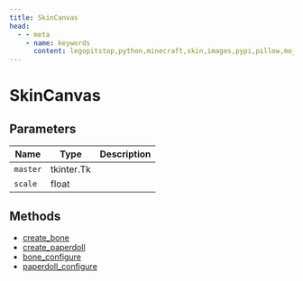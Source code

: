 ```yaml
---
title: SkinCanvas
head:
  - - meta
    - name: keywords
      content: legopitstop,python,minecraft,skin,images,pypi,pillow,mojang,pythonpackage
---
```


# SkinCanvas

## Parameters

| Name     | Type       | Description |
| -------- | ---------- | ----------- |
| `master` | tkinter.Tk |             |
| `scale`  | float      |             |

## Methods

- [create_bone](#create_bone)
- [create_paperdoll](#create_paperdoll)
- [bone_configure](#bone_configure)
- [paperdoll_configure](#paperdoll_configure)
